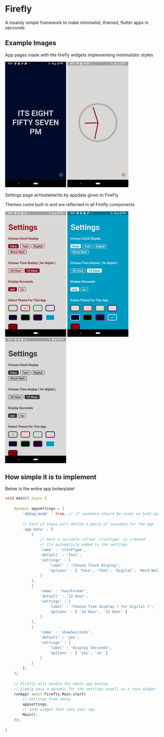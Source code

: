 # Firefly

A insainly simple framework to make minimalist, themed, flutter apps in secconds

## Example Images 

App pages made with the firefly widgets implementing minimalistic styles

<img src="./_examples/a.png" alt="drawing" width="200"/>
<img src="./_examples/b.png" alt="drawing" width="200"/>

Settings page `AUTOGENERATED` by appdata given to FireFly

Themes come built in and are reflected in all Firefly components

<img src="./_examples/c.png" alt="drawing" width="200"/>
<img src="./_examples/d.png" alt="drawing" width="200"/>
<img src="./_examples/e.png" alt="drawing" width="200"/>



## How simple it is to implement

Below is the entire app boilerplate!

```dart
void main() async {

	dynamic appsettings = {
		'debug-mode' : true, // if savedata should be reset on boot-up

		// Each of these will define a peice of savedata for the app
		'app-data' : [
			{
				// Here a variable called 'clocktype' is created
				// Its automaticly added to the settings
				'name' : 'clockType',
				'default' : 'Text',
				'settings' : {
					'label' : 'Choose Clock Display',
					'options' : [ 'Face', 'Text', 'Digital', 'Word-Wall' ]
				}
			},
			{
				'name' : 'hourFormat',
				'default' : '12 Hour',
				'settings' : {
					'label' : 'Choose Time display ( for digital )',
					'options' : [ '24 Hour', '12 Hour' ]
				}
			},
			{
				'name' : 'showSecconds',
				'default' : 'yes',
				'settings' : {
					'label' : 'Display Secconds',
					'options' : [ 'yes', 'no' ]
				}
			}
		],
	};

	// Firefly will handle the whole app bootup,
	// Simply pass a dynamic for the settings aswell as a root widget
	runApp( await Firefly.Main.start(
		// Settings from above
		appsettings,
		// Some widget that runs your app
		Main(),
	));
	
}


```